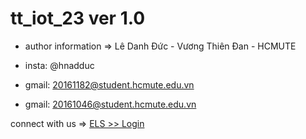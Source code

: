 # tt_iot_23 ver 1.0
- author information => Lê Danh Đức - Vương Thiên Đan - HCMUTE

- insta: @hnadduc

- gmail: 20161182@student.hcmute.edu.vn

- gmail: 20161046@student.hcmute.edu.vn

connect with us => [ELS >> Login](https://ledanhduc.github.io/doan2/login_en)

